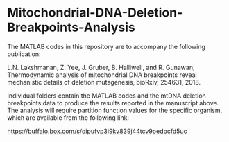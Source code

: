 # Mitochondrial-DNA-Deletion-Breakpoints-Analysis

The MATLAB codes in this repository are to accompany the following publication:

L.N. Lakshmanan, Z. Yee, J. Gruber, B. Halliwell, and R. Gunawan, Thermodynamic analysis of mitochondrial DNA breakpoints reveal mechanistic details of deletion mutagenesis, bioRxiv, 254631, 2018. 

Individual folders contain the MATLAB codes and the mtDNA deletion breakpoints data to produce the results reported in the manuscript above. 
The analysis will require partition function values for the specific organism, which are available from the following link:

https://buffalo.box.com/s/oipufvp3i9kv839j44tcv9oedpcfd5uc
